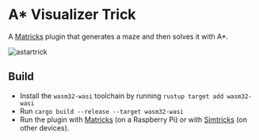 # A* Visualizer Trick
A [Matricks](https://github.com/wymcg/matricks) plugin that generates a maze and then solves it with A*.

![astartrick](https://github.com/wymcg/astar_trick/assets/3410869/97fcfc80-17a8-483a-84e6-17c09849afad)

## Build
- Install the `wasm32-wasi` toolchain by running `rustup target add wasm32-wasi`
- Run `cargo build --release --target wasm32-wasi`
- Run the plugin with [Matricks](https://github.com/wymcg/matricks) (on a Raspberry Pi) or with [Simtricks](https://github.com/wymcg/simtricks) (on other devices).
